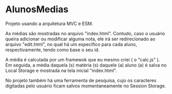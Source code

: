 # AlunosMedias
Projeto usando a arquitetura MVC e ESM.

As médias são mostradas no arquivo "index.html". Contudo, caso o usuário queira adicionar ou modificar alguma nota, ele irá ser redirecionado ao arquivo "edit.html", no qual há um específico para cada aluno, respectivamente, tendo como base o seu id.

A média é calculada por um framewok que eu mesmo criei ( o "calc.js" ). Em seguida, a média daquela (s) matéria (s) daquele (a) aluno (a) é salva no Local Storage e mostrada na tela inicial "index.html".

No projeto também há uma ferramenta de pesquisa, cujo os caracteres digitadas pelo usuário ficam salvos momentaneamente no Session Storage.
